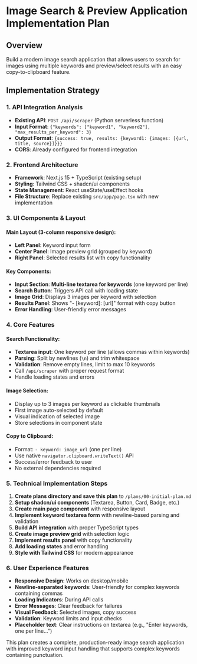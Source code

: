 # Image Search & Preview Application Implementation Plan

## Overview
Build a modern image search application that allows users to search for images using multiple keywords and preview/select results with an easy copy-to-clipboard feature.

## Implementation Strategy

### 1. **API Integration Analysis**
- **Existing API**: `POST /api/scraper` (Python serverless function)
- **Input Format**: `{"keywords": ["keyword1", "keyword2"], "max_results_per_keyword": 3}`  
- **Output Format**: `{success: true, results: {keyword1: {images: [{url, title, source}]}}}`
- **CORS**: Already configured for frontend integration

### 2. **Frontend Architecture** 
- **Framework**: Next.js 15 + TypeScript (existing setup)
- **Styling**: Tailwind CSS + shadcn/ui components
- **State Management**: React useState/useEffect hooks
- **File Structure**: Replace existing `src/app/page.tsx` with new implementation

### 3. **UI Components & Layout**

#### **Main Layout (3-column responsive design):**
- **Left Panel**: Keyword input form
- **Center Panel**: Image preview grid (grouped by keyword)  
- **Right Panel**: Selected results list with copy functionality

#### **Key Components:**
- **Input Section**: **Multi-line textarea for keywords** (one keyword per line)
- **Search Button**: Triggers API call with loading state
- **Image Grid**: Displays 3 images per keyword with selection
- **Results Panel**: Shows "- [keyword]: [url]" format with copy button
- **Error Handling**: User-friendly error messages

### 4. **Core Features**

#### **Search Functionality:**
- **Textarea input**: One keyword per line (allows commas within keywords)
- **Parsing**: Split by newlines (`\n`) and trim whitespace
- **Validation**: Remove empty lines, limit to max 10 keywords
- Call `/api/scraper` with proper request format
- Handle loading states and errors

#### **Image Selection:**
- Display up to 3 images per keyword as clickable thumbnails
- First image auto-selected by default
- Visual indication of selected image
- Store selections in component state

#### **Copy to Clipboard:**
- Format: `- keyword: image_url` (one per line)
- Use native `navigator.clipboard.writeText()` API
- Success/error feedback to user
- No external dependencies required

### 5. **Technical Implementation Steps**

1. **Create plans directory and save this plan** to `/plans/00-initial-plan.md`
2. **Setup shadcn/ui components** (Textarea, Button, Card, Badge, etc.)
3. **Create main page component** with responsive layout
4. **Implement keyword textarea form** with newline-based parsing and validation
5. **Build API integration** with proper TypeScript types
6. **Create image preview grid** with selection logic  
7. **Implement results panel** with copy functionality
8. **Add loading states** and error handling
9. **Style with Tailwind CSS** for modern appearance

### 6. **User Experience Features**
- **Responsive Design**: Works on desktop/mobile
- **Newline-separated keywords**: User-friendly for complex keywords containing commas
- **Loading Indicators**: During API calls
- **Error Messages**: Clear feedback for failures
- **Visual Feedback**: Selected images, copy success
- **Validation**: Keyword limits and input checks
- **Placeholder text**: Clear instructions on textarea (e.g., "Enter keywords, one per line...")

This plan creates a complete, production-ready image search application with improved keyword input handling that supports complex keywords containing punctuation.